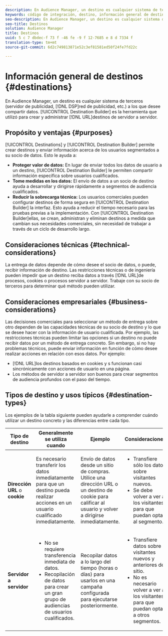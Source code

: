 ```yaml
---
description: En Audience Manager, un destino es cualquier sistema de terceros (servidor de publicidad, DSP, red de publicidad, etc.) a los que desee compartir datos. Generador de destino es la herramienta que utilizó para crear y administrar las cookies, la URL o los destinos servidor a servidor.
keywords: código de integración, destino, información general de destino, destino, destino, destino, destino, destino, destino, destino, destino, destino, destino, destino
seo-description: En Audience Manager, un destino es cualquier sistema de terceros (servidor de publicidad, DSP, red de publicidad, etc.) a los que desee compartir datos. Generador de destino es la herramienta que utilizó para crear y administrar las cookies, la URL o los destinos servidor a servidor.
seo-title: Destinos
solution: Audience Manager
title: Destinos
uuid: 5 c 7 dbdec-f 73 f -46 fe -9 f 12-7685 e 8 d 7334 f
translation-type: tm+mt
source-git-commit: 6d2c749813871e52c3ef81581ed50f24fe7fd22c

---
```



# Información general de destinos {#destinations}

En Audience Manager, un destino es cualquier sistema de terceros (servidor de publicidad, [!DNL DSP]red de publicidad, etc.) a los que desee compartir datos. [!UICONTROL Destination Builder] es la herramienta que utilizó para crear y administrar [!DNL URL]destinos de servidor a servidor.

## Propósito y ventajas {#purposes}

<!-- c_destinations.xml -->

[!UICONTROL Destinations] y [!UICONTROL Destination Builder] permite crear destinos y enviar información acerca de los usuarios segmentados a su socio de datos. Esto le ayuda a:

* **Proteger valor de datos:** En lugar de enviar todos los datos de usuario a un destino, [!UICONTROL Destination Builder] le permiten compartir información específica sobre usuarios cualificados.
* **Tome medidas en los datos:** El envío de datos a un socio de destino ayuda a desarrollar y dirigirse rápidamente a segmentos de audiencia cualificados.
* **Reducir la sobrecarga técnica:** Los usuarios comerciales pueden configurar destinos de forma segura en [!UICONTROL Destination Builder] la interfaz. Esto ayuda a reducir el tiempo necesario para las pruebas previas a la implementación. Con [!UICONTROL Destination Builder]ellas, se crean, administran y eliminan destinos a medida que cambian sus necesidades comerciales, sin necesidad de trabajar a través de un ciclo de desarrollo largo.

## Consideraciones técnicas {#technical-considerations}

<!-- destination-delivery-methods.xml -->

La entrega de datos depende de cómo desee el socio de datos, o puede, recibir información de destino. Las restricciones técnicas o de ingeniería pueden impedir que un destino reciba datos a través [!DNL URL]de procesos, cookies o procesos servidor a servidor. Trabaje con su socio de terceros para determinar qué método pueden utilizar.

## Consideraciones empresariales {#business-considerations}

Las decisiones comerciales para seleccionar un método de entrega sobre otro dependen de las capacidades técnicas de su socio de destino y lo que se desee hacer con la información de usuario cualificada. Por ejemplo, las restricciones técnicas pueden limitar las opciones si un destino no puede recibir datos por un método de entrega concreto. Sin embargo, si no hay problemas técnicos, puede enviar información en función de cómo desee realizar acciones en relación con esos datos. Por ejemplo:

* [!DNL URL]los destinos basados en cookies y s funcionan casi sincrónicamente con acciones de usuario en una página.
* Los métodos de servidor a servidor son buenos para crear segmentos de audiencia profundos con el paso del tiempo.

## Tipos de destino y usos típicos {#destination-types}

Los ejemplos de la tabla siguiente pueden ayudarle a comprender cuándo utilizar un destino concreto y las diferencias entre cada tipo.

| Tipo de destino | Generalmente se utiliza cuando | Ejemplo | Consideraciones |
|--- |--- |--- |--- |
| **Dirección URL** o **cookie** | Es necesario transferir los datos inmediatamente para que un destino pueda realizar acciones en un usuario cualificado inmediatamente. | Envío de datos desde un sitio de compras. Utilice una dirección URL o un destino de cookie para calificar al usuario y volver a dirigirse inmediatamente. | <ul><li>Transfiere sólo los datos sobre visitantes nuevos. </li><li>Se debe volver a ver a los visitantes para que puedan optar al segmento.</li></ul> |
| **Servidor a servidor** | <ul><li>No se requiere transferencia inmediata de datos.</li><li>Recopilación de datos para crear un gran grupo de audiencias de usuarios cualificados.</li></ul> | Recopilar datos a lo largo del tiempo (horas o días) para usarlos en una campaña configurada para ejecutarse posteriormente. | <ul><li>Transfiere datos sobre visitantes nuevos y anteriores del sitio. </li><li>No es necesario volver a ver a los visitantes para que puedan optar a otros segmentos.</li></ul> |

